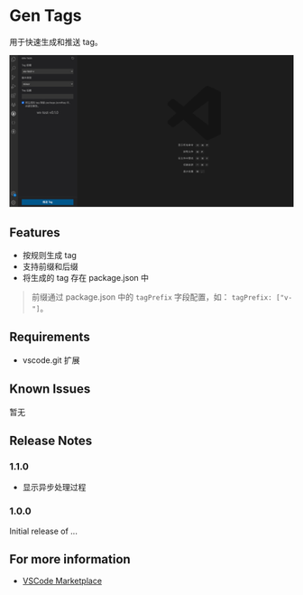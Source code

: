 # Gen Tags

用于快速生成和推送 tag。

![view](src/assets/view.jpg)

## Features

- 按规则生成 tag
- 支持前缀和后缀
- 将生成的 tag 存在 package.json 中

> 前缀通过 package.json 中的 `tagPrefix` 字段配置，如： `tagPrefix: ["v-"]`。

## Requirements

- vscode.git 扩展

## Known Issues

暂无

## Release Notes

### 1.1.0

- 显示异步处理过程

### 1.0.0

Initial release of ...

## For more information

* [VSCode Marketplace](https://marketplace.visualstudio.com/items?itemName=zhaoqing.gen-tags)
